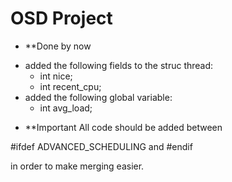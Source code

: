 OSD Project
===========

* **Done by now
- added the following fields to the struc thread:
	- int nice;
	- int recent_cpu;
- added the following global variable:
	- int avg_load;

* **Important
All code should be added between

#ifdef ADVANCED_SCHEDULING and #endif

in order to make merging easier.


